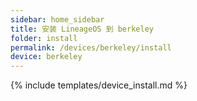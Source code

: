 ```yaml
---
sidebar: home_sidebar
title: 安装 LineageOS 到 berkeley
folder: install
permalink: /devices/berkeley/install
device: berkeley
---
```

{% include templates/device_install.md %}
